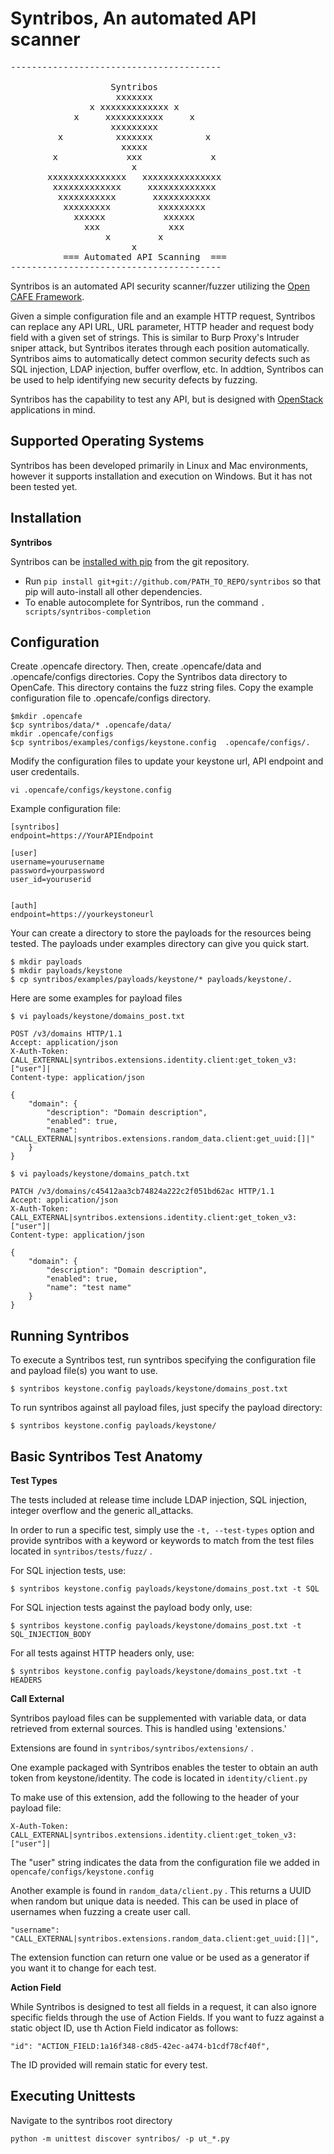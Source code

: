 Syntribos, An automated API scanner
====================================================

<pre>
----------------------------------------

                   Syntribos
                    xxxxxxx
               x xxxxxxxxxxxxx x
            x     xxxxxxxxxxx     x
                   xxxxxxxxx
         x          xxxxxxx          x
                     xxxxx
        x             xxx             x
                       x
       xxxxxxxxxxxxxxx   xxxxxxxxxxxxxxx
        xxxxxxxxxxxxx     xxxxxxxxxxxxx
         xxxxxxxxxxx       xxxxxxxxxxx
          xxxxxxxxx         xxxxxxxxx
            xxxxxx           xxxxxx
              xxx             xxx
                  x         x
                       x
          === Automated API Scanning  ===
----------------------------------------
</pre>

Syntribos is an automated API security scanner/fuzzer utilizing the [Open CAFE Framework](https://github.com/stackforge/opencafe).

Given a simple configuration file and an example HTTP request, Syntribos can replace any API URL, URL parameter, HTTP header and request body field with a given set of strings. This is similar to Burp Proxy's Intruder sniper attack, but Syntribos iterates through each position automatically. Syntribos aims to automatically detect common security defects such as SQL injection, LDAP injection, buffer overflow, etc. In addtion, Syntribos can be used to help identifying new security defects by fuzzing.   

Syntribos has the capability to test any API, but is designed with [OpenStack](http://http://www.openstack.org/) applications in mind. 


Supported Operating Systems
---------------------------
Syntribos has been developed primarily in Linux and Mac environments, however it supports installation and
execution on Windows. But it has not been tested yet. 


Installation
------------

**Syntribos**

Syntribos can be [installed with pip](https://pypi.python.org/pypi/pip) from the git repository.

* Run `pip install git+git://github.com/PATH_TO_REPO/syntribos` so that pip will auto-install all other dependencies.
* To enable autocomplete for Syntribos, run the command `. scripts/syntribos-completion`


Configuration
--------------
Create .opencafe directory. Then, create .opencafe/data and .opencafe/configs directories. Copy the Syntribos data directory to OpenCafe. This directory contains the fuzz string files. Copy the example configuration file to .opencafe/configs directory. 

```
$mkdir .opencafe
$cp syntribos/data/* .opencafe/data/
mkdir .opencafe/configs
$cp syntribos/examples/configs/keystone.config  .opencafe/configs/.
```

Modify the configuration files to update your keystone url, API endpoint  and user credentails. 

```
vi .opencafe/configs/keystone.config
```

Example configuration file:

```
[syntribos]
endpoint=https://YourAPIEndpoint

[user]
username=yourusername
password=yourpassword
user_id=youruserid


[auth]
endpoint=https://yourkeystoneurl
```

Your can create a directory to store the payloads for the resources being tested. The payloads under examples directory can give you quick start. 

```
$ mkdir payloads
$ mkdir payloads/keystone
$ cp syntribos/examples/payloads/keystone/* payloads/keystone/. 
```

Here are some examples for payload files
```
$ vi payloads/keystone/domains_post.txt
```

```
POST /v3/domains HTTP/1.1
Accept: application/json
X-Auth-Token: CALL_EXTERNAL|syntribos.extensions.identity.client:get_token_v3:["user"]|
Content-type: application/json

{
    "domain": {
        "description": "Domain description",
        "enabled": true,
        "name": "CALL_EXTERNAL|syntribos.extensions.random_data.client:get_uuid:[]|"
    }
}

```

```
$ vi payloads/keystone/domains_patch.txt
```

```
PATCH /v3/domains/c45412aa3cb74824a222c2f051bd62ac HTTP/1.1
Accept: application/json
X-Auth-Token: CALL_EXTERNAL|syntribos.extensions.identity.client:get_token_v3:["user"]|
Content-type: application/json

{
    "domain": {
        "description": "Domain description",
        "enabled": true,
        "name": "test name"
    }
}

```

Running Syntribos
-------
To execute a Syntribos test, 
run syntribos specifying the configuration file and payload file(s) you want to use.
```
$ syntribos keystone.config payloads/keystone/domains_post.txt
```
To run syntribos against all payload files, just specify the payload directory:
```
$ syntribos keystone.config payloads/keystone/
```

Basic Syntribos Test Anatomy
-------------------------------

**Test Types**

The tests included at release time include LDAP injection, SQL injection, integer overflow and the generic all_attacks.


In order to run a specific test, simply use the `-t, --test-types` option and provide syntribos with a keyword or keywords to match from the test files located in `syntribos/tests/fuzz/` .

For SQL injection tests, use:
```
$ syntribos keystone.config payloads/keystone/domains_post.txt -t SQL
```
For SQL injection tests against the payload body only, use:
```
$ syntribos keystone.config payloads/keystone/domains_post.txt -t SQL_INJECTION_BODY
```
For all tests against HTTP headers only, use:
```
$ syntribos keystone.config payloads/keystone/domains_post.txt -t HEADERS
```

**Call External**

Syntribos payload files can be supplemented with variable data, or data retrieved from external sources. This is handled using 'extensions.'

Extensions are found in `syntribos/syntribos/extensions/` . 

One example packaged with Syntribos enables the tester to obtain an auth token from keystone/identity. The code is located in `identity/client.py`

To make use of this extension, add the following to the header of your payload file:
```
X-Auth-Token: CALL_EXTERNAL|syntribos.extensions.identity.client:get_token_v3:["user"]|
```
The "user" string indicates the data from the configuration file we added in `opencafe/configs/keystone.config`


Another example is found in `random_data/client.py` . This returns a UUID when random but unique data is needed. This can be used in place of usernames when fuzzing a create user call.
```
"username": "CALL_EXTERNAL|syntribos.extensions.random_data.client:get_uuid:[]|",
```

The extension function can return one value or be used as a generator if you want it to change for each test.

**Action Field**

While Syntribos is designed to test all fields in a request, it can also ignore specific fields through the use of Action Fields.
If you want to fuzz against a static object ID, use th Action Field indicator as follows:
```
"id": "ACTION_FIELD:1a16f348-c8d5-42ec-a474-b1cdf78cf40f",
```
The ID provided will remain static for every test.



Executing Unittests
-------------------
Navigate to the syntribos root directory
```
python -m unittest discover syntribos/ -p ut_*.py
```
